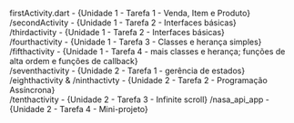 firstActivity.dart - {Unidade 1 - Tarefa 1 - Venda, Item e Produto}     
/secondActivity - {Unidade 1 - Tarefa 2 - Interfaces básicas}     
/thirdactivity - {Unidade 1 - Tarefa 2 - Interfaces básicas}      
/fourthactivity - {Unidade 1 - Tarefa 3 - Classes e herança simples}     
/fifthactivity - {Unidade 1 - Tarefa 4 - mais classes e herança; funções de alta ordem e funções de callback}           
/seventhactivity - {Unidade 2 - Tarefa 1 - gerência de estados}      
/eighthactivity & /ninthactivty - {Unidade 2 - Tarefa 2 - Programação Assíncrona}           
/tenthactivity - {Unidade 2 - Tarefa 3 - Infinite scroll}
/nasa_api_app - {Unidade 2 - Tarefa 4 - Mini-projeto}
